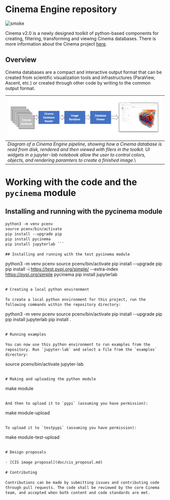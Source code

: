 # Cinema Engine repository 
![smoke](https://github.com/cinemascience/pycinema/actions/workflows/RenderTest.yml/badge.svg)

Cinema v2.0 is a newly designed toolkit of python-based components for creating, filtering, transforming and viewing Cinema databases. There is more information about the Cinema project [here](https://cinemascience.github.io).

## Overview

Cinema databases are a compact and interactive output format that can be created from scientific visualization tools and infrastructures (ParaView, Ascent, etc.) or created through other code by writing to the common output format. 

|![workflow](doc/img/workflow.png)|
| ---- |
|*Diagram of a Cinema Engine pipeline, showing how a Cinema database is read from disk, rendered and then viewed with filers in the toolkit. UI widgets in a jupyter-lab notebook allow the user to control colors, objects, and rendering paramters to create a finished image.*\

# Working with the code and the `pycinema` module

## Installing and running with the pycinema module

```
python3 -m venv pcenv
source pcenv/bin/activate
pip install --upgrade pip
pip install pycinema 
pip install jupyterlab ```

## Installing and running with the test pycinema module

```
python3 -m venv pcenv
source pcenv/bin/activate
pip install --upgrade pip
pip install -i https://test.pypi.org/simple/ --extra-index https://pypi.org/simple pycinema
pip install jupyterlab
```

# Creating a local python environment

To create a local python environment for this project, run the following commands within the repository directory:
```
python3 -m venv pcenv
source pcenv/bin/activate
pip install --upgrade pip
pip install jupyterlab
pip install .
```

# Running examples

You can now use this python environment to run examples from the repository. Run `jupyter-lab` and select a file from the `examples` directory:

```
source pcenv/bin/activate
jupyter-lab
```

# Making and uploading the python module

```
make module
``` 

And then to upload it to `pypi` (assuming you have permission):

```
make module-upload
```

To upload it to `testpypi` (assuming you have permission):

```
make module-test-upload
```

# Design proposals

- [CIS image proposal](doc/cis_proposal.md)

# Contributing

Contributions can be made by submitting issues and contributing code through pull requests. The code shall be reviewed by the core Cinema team, and accepted when both content and code standards are met.
